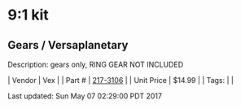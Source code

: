 # 9:1 kit
## Gears / Versaplanetary
Description: 	gears only, RING GEAR NOT INCLUDED 

| Vendor | Vex | 
| Part # | [217-3106](http://www.vexrobotics.com/versaplanetary.html) | 
| Unit Price | $14.99 | 
| Tags: |  | 

Last updated: Sun May 07 02:29:00 PDT 2017